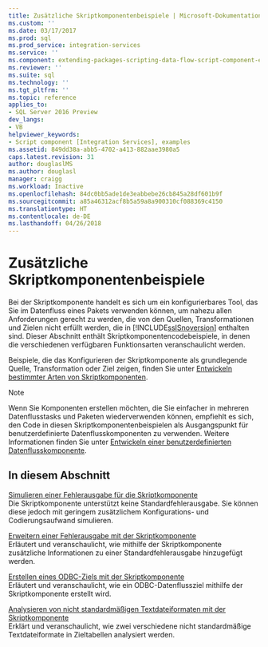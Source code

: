 ```yaml
---
title: Zusätzliche Skriptkomponentenbeispiele | Microsoft-Dokumentation
ms.custom: ''
ms.date: 03/17/2017
ms.prod: sql
ms.prod_service: integration-services
ms.service: ''
ms.component: extending-packages-scripting-data-flow-script-component-examples
ms.reviewer: ''
ms.suite: sql
ms.technology: ''
ms.tgt_pltfrm: ''
ms.topic: reference
applies_to:
- SQL Server 2016 Preview
dev_langs:
- VB
helpviewer_keywords:
- Script component [Integration Services], examples
ms.assetid: 849dd38a-abb5-4702-a413-882aae3980a5
caps.latest.revision: 31
author: douglaslMS
ms.author: douglasl
manager: craigg
ms.workload: Inactive
ms.openlocfilehash: 84dc0bb5ade1de3eabbebe26cb845a28df601b9f
ms.sourcegitcommit: a85a46312acf8b5a59a8a900310cf088369c4150
ms.translationtype: HT
ms.contentlocale: de-DE
ms.lasthandoff: 04/26/2018
---
```

# <a name="additional-script-component-examples"></a>Zusätzliche Skriptkomponentenbeispiele
  Bei der Skriptkomponente handelt es sich um ein konfigurierbares Tool, das Sie im Datenfluss eines Pakets verwenden können, um nahezu allen Anforderungen gerecht zu werden, die von den Quellen, Transformationen und Zielen nicht erfüllt werden, die in [!INCLUDE[ssISnoversion](../../includes/ssisnoversion-md.md)] enthalten sind. Dieser Abschnitt enthält Skriptkomponentencodebeispiele, in denen die verschiedenen verfügbaren Funktionsarten veranschaulicht werden.  
  
 Beispiele, die das Konfigurieren der Skriptkomponente als grundlegende Quelle, Transformation oder Ziel zeigen, finden Sie unter [Entwickeln bestimmter Arten von Skriptkomponenten](../../integration-services/extending-packages-scripting-data-flow-script-component-types/developing-specific-types-of-script-components.md).  
  
> [!NOTE]  
>  Wenn Sie Komponenten erstellen möchten, die Sie einfacher in mehreren Datenflusstasks und Paketen wiederverwenden können, empfiehlt es sich, den Code in diesen Skriptkomponentenbeispielen als Ausgangspunkt für benutzerdefinierte Datenflusskomponenten zu verwenden. Weitere Informationen finden Sie unter [Entwickeln einer benutzerdefinierten Datenflusskomponente](../../integration-services/extending-packages-custom-objects/data-flow/developing-a-custom-data-flow-component.md).  
  
## <a name="in-this-section"></a>In diesem Abschnitt  
 [Simulieren einer Fehlerausgabe für die Skriptkomponente](../../integration-services/extending-packages-scripting-data-flow-script-component-examples/simulating-an-error-output-for-the-script-component.md)  
 Die Skriptkomponente unterstützt keine Standardfehlerausgabe. Sie können diese jedoch mit geringem zusätzlichem Konfigurations- und Codierungsaufwand simulieren.  
  
 [Erweitern einer Fehlerausgabe mit der Skriptkomponente](../../integration-services/extending-packages-scripting-data-flow-script-component-examples/enhancing-an-error-output-with-the-script-component.md)  
 Erläutert und veranschaulicht, wie mithilfe der Skriptkomponente zusätzliche Informationen zu einer Standardfehlerausgabe hinzugefügt werden.  
  
 [Erstellen eines ODBC-Ziels mit der Skriptkomponente](../../integration-services/extending-packages-scripting-data-flow-script-component-examples/creating-an-odbc-destination-with-the-script-component.md)  
 Erläutert und veranschaulicht, wie ein ODBC-Datenflussziel mithilfe der Skriptkomponente erstellt wird.  
  
 [Analysieren von nicht standardmäßigen Textdateiformaten mit der Skriptkomponente](../../integration-services/extending-packages-scripting-data-flow-script-component-examples/parsing-non-standard-text-file-formats-with-the-script-component.md)  
 Erklärt und veranschaulicht, wie zwei verschiedene nicht standardmäßige Textdateiformate in Zieltabellen analysiert werden.  
  
  
